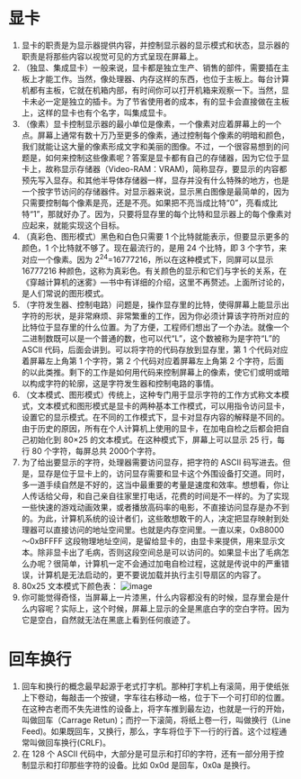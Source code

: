 # 显卡
1. 显卡的职责是为显示器提供内容，并控制显示器的显示模式和状态，显示器的职责是将那些内容以视觉可见的方式呈现在屏幕上。
2. （独显、集成显卡）一般来说，显卡都是独立生产、销售的部件，需要插在主板上才能工作。当然，像处理器、内存这样的东西，也位于主板上。每台计算机都有主板，它就在机箱内部，有时间你可以打开机箱来观察一下。当然，显卡未必一定是独立的插卡。为了节省使用者的成本，有的显卡会直接做在主板上，这样的显卡也有个名字，叫集成显卡。
3. （像素）显卡控制显示器的最小单位是像素，一个像素对应着屏幕上的一个点。屏幕上通常有数十万乃至更多的像素，通过控制每个像素的明暗和颜色，我们就能让这大量的像素形成文字和美丽的图像。不过，一个很容易想到的问题是，如何来控制这些像素呢？答案是显卡都有自己的存储器，因为它位于显卡上，故称显示存储器（Video-RAM：VRAM)，简称显存，要显示的内容都预先写入显存。和其他半导体存储器一样，显存并没有什么特殊的地方，也是一个按字节访问的存储器件。对显示器来说，显示黑白图像是最简单的，因为只需要控制每个像素是亮，还是不亮。如果把不亮当成比特“0”，亮看成比特“1”，那就好办了。因为，只要将显存里的每个比特和显示器上的每个像素对应起来，就能实现这个目标。
4. （真彩色、图形模式）黑色和白色只需要 1 个比特就能表示，但要显示更多的颜色，1 个比特就不够了。现在最流行的，是用 24 个比特，即 3 个字节，来对应一个像素。因为 2<sup>24</sup>=16777216，所以在这种模式下，同屏可以显示 16777216 种颜色，这称为真彩色。有关颜色的显示和它们与字长的关系，在《穿越计算机的迷雾》—书中有详细的介绍，这里不再赘述。上面所讨论的，是人们常说的图形模式。
5. （字符发生器、控制电路）问题是，操作显存里的比特，使得屏幕上能显示出字符的形状，是非常麻烦、非常繁重的工作，因为你必须计算该字符所对应的比特位于显存里的什么位置。为了方便，工程师们想出了一个办法。就像一个二进制数既可以是一个普通的数，也可以代“L”，这个数被称为是字符“L”的 ASCII 代码，后面会讲到。可以将字符的代码存放到显存里，第 1 个代码对应着屏幕左上角第 1 个字符，第 2 个代码对应着屏幕左上角第 2 个字符，后面的以此类推。剩下的工作是如何用代码来控制屏幕上的像素，使它们或明或暗以构成字符的轮廓，这是字符发生器和控制电路的事情。
6. （文本模式、图形模式）传统上，这种专门用于显示字符的工作方式称文本模式，文本模式和图形模式是显卡的两种基本工作模式，可以用指令访问显卡，设置它的显示模式。在不同的工作模式下，显卡对显存内容的解释是不同的。由于历史的原因，所有在个人计算机上使用的显卡，在加电自检之后都会把自己初始化到 80×25 的文本模式。在这种模式下，屏幕上可以显示 25 行，每行 80 个字符，每屏总共 2000个字符。
7. 为了给出要显示的字符，处理器需要访问显存，把字符的 ASCII 码写进去。但是，显存是位于显卡上的，访问显存需要和显卡这个外围设备打交道。同时，多一道手续自然是不好的，这当中最重要的考量是速度和效率。想想看，你让人传话给父母，和自己亲自往家里打电话，花费的时间是不一样的。为了实现一些快速的游戏动画效果，或者播放高码率的电影，不直接访问显存是办不到的。为此，计算机系统的设计者们，这些敢想敢干的人，决定把显存映射到处理器可以直接访问的地址空间里。也就是内存空间里。一直以来，0xB8000～0xBFFFF 这段物理地址空间，是留给显卡的，由显卡来提供，用来显示文本。除非显卡出了毛病，否则这段空间总是可以访问的。如果显卡出了毛病怎么办呢？很简单，计算机一定不会通过加电自检过程，这就是传说中的严重错误，计算机是无法启动的，更不要说加载并执行主引导扇区的内容了。
8. 80x25 文本模式下颜色表：
![image](https://user-images.githubusercontent.com/32811372/202855608-05083e3d-ab29-46d3-8156-6a25da5efead.png)
9. 你可能觉得奇怪，当屏幕上一片漆黑，什么内容都没有的时候，显存里会是什么内容呢？实际上，这个时候，屏幕上显示的全是黑底白字的空白字符。因为它是空白，自然就无法在黑底上看到任何痕迹了。

# 回车换行
1. 回车和换行的概念最早起源于老式打字机。那种打字机上有滚简，用于使纸张上下卷动，每敲击一个按键，字车往右移动一格，位于下一个可打印的位置。在这种古老而不失先进性的设备上，将字车推到最左边，也就是一行的开始，叫做回车（Carrage Retun)；而拧一下滚简，将纸上卷一行，叫做换行（Line Feed)。如果既回车，又换行，那么，字车将位于下一行的行首。这个过程通常叫做回车换行(CRLF)。
2. 在 128 个 ASCII 代码中，大部分是可显示和打印的字符，还有一部分用于控制显示和打印那些字符的设备。比如 0x0d 是回车，0x0a 是换行。

